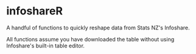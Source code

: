 # infoshareR

A handful of functions to quickly reshape data from Stats NZ's Infoshare.

All functions assume you have downloaded the table without using Infoshare's built-in table editor.


